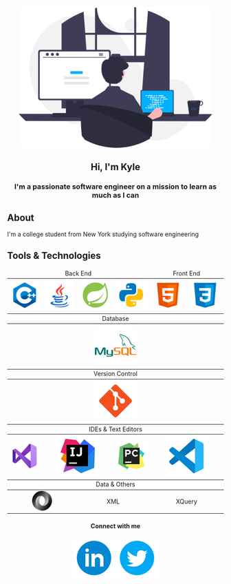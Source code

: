 <div id="header" align="center">
    <img src="images/programmer.svg" width="450px" alt="programmer">
    <h2>Hi, I'm Kyle</h2>
</div>

<h3 align="center">I'm a passionate software engineer on a mission to learn as much as I can</h3>

## About
I'm a college student from New York studying software engineering


## Tools & Technologies
<table align="center" width="700px">
    <thead align="center">
        <tr>
            <td colspan="4">Back End</td>
            <td colspan="2">Front End</td>
        </tr>
    </thead>
    <tbody align="center">
        <tr>
            <td><img src="images/logos/c++.svg"> </td>
            <td><a href="https://www.java.com/en/"><img src="images/logos/java.svg"></a></td>
            <td><a href="http://spring.io"><img src="images/logos/spring.svg"></a></td>
            <td><a href="http://python.org"><img src="images/logos/python.svg"></a></td>
            <td><img src="images/logos/html.svg"></td>
            <td> <img src="images/logos/css.svg"></td>
        </tr>
    </tbody>
    <thead align="center">
        <tr>
            <td colspan="7">Database</td>
        </tr>
    </thead>
    <tbody align="center">
        <tr>
            <td colspan="7"><a href="http://mysql.com"><img src="images/logos/mysql.svg"></a></td>
        </tr>
    </tbody>
    <thead align="center">
        <tr>
            <td colspan="6">Version Control</td>
        </tr>
    </thead>
    <tbody align="center">
        <tr>
            <td colspan="6"><a href="https://git-scm.com/"><img src="images/logos/git.svg"></a></td>
        </tr>
    </tbody>
    <thead align="center">
        <tr>
            <td colspan="6">IDEs & Text Editors</td>
        </tr>
    </thead>
    <tbody align="center">
        <tr>
            <td><a href="https://visualstudio.microsoft.com/"><img src="images/logos/visualstudio.svg"></a></td>
            <td colspan="2"> <a href="https://www.jetbrains.com/idea/"><img src="images/logos/intellij.svg"></a></td>
            <td> <a href="https://www.jetbrains.com/pycharm/"><img src="images/logos/pycharm.svg"></a></td>
            <td colspan="2"> <a href="https://code.visualstudio.com/"><img src="images/logos/vscode.svg"></a></td>
        </tr>
    </tbody>
    <thead align="center">
        <tr>
            <td colspan="7">Data & Others</td>
        </tr>
    </thead>
    <tbody align="center">
        <tr>
            <td colspan="2"><a href="https://www.json.org/json-en.html"><img src="images/logos/json.svg" width="46px"></a></td>
            <td colspan="2">XML</td>
            <td colspan="2">XQuery</td>
        </tr>
    </tbody>
</table>

<h4 align="center">Connect with me</h4>
<p align="center">
    <img src="images/logos/linkedin-circle.svg"> <img src="images/logos/twitter-circle.svg">
</p>